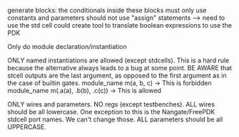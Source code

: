 generate blocks: the conditionals inside these blocks must only use constants and parameters
should not use "assign" statements --> need to use the std cell
could create tool to translate boolean expressions to use the PDK

Only do module declaration/instantiation

ONLY named instantiations are allowed (except stdcells). This is a hard rule because the alternative always leads to a bug at some point.
BE AWARE that stcell outputs are the last argument, as opposed to the first argument as in the case of builtin gates.
module_name m(a, b, c) -> This is forbidden
module_name m(.a(a), .b(b), .c(c)) -> This is allowed

ONLY wires and parameters. NO regs (except testbenches).
ALL wires should be all lowercase. One exception to this is the Nangate/FreePDK stdcell port names. We can't change those.
ALL parameters should be all UPPERCASE.